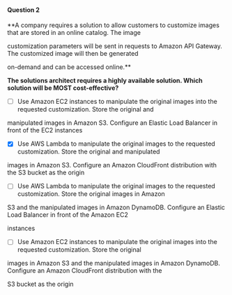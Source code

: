 #### Question  2


**A company requires a solution to allow customers to customize images that are stored in an online catalog. The image

customization parameters will be sent in requests to Amazon API Gateway. The customized image will then be generated

on-demand and can be accessed online.**


**The solutions architect requires a highly available solution. Which solution will be MOST cost-effective?**


- [ ] Use Amazon EC2 instances to manipulate the original images into the requested customization. Store the original and

manipulated images in Amazon S3. Configure an Elastic Load Balancer in front of the EC2 instances


- [x] Use AWS Lambda to manipulate the original images to the requested customization. Store the original and manipulated

images in Amazon S3. Configure an Amazon CloudFront distribution with the S3 bucket as the origin


- [ ] Use AWS Lambda to manipulate the original images to the requested customization. Store the original images in Amazon

S3 and the manipulated images in Amazon DynamoDB. Configure an Elastic Load Balancer in front of the Amazon EC2

instances


- [ ] Use Amazon EC2 instances to manipulate the original images into the requested customization. Store the original

images in Amazon S3 and the manipulated images in Amazon DynamoDB. Configure an Amazon CloudFront distribution with the

S3 bucket as the origin

